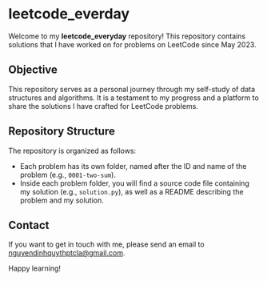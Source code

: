 # leetcode_everday
Welcome to my **leetcode_everyday** repository! This repository contains solutions that I have worked on for problems on LeetCode since May 2023.

## Objective
This repository serves as a personal journey through my self-study of data structures and algorithms. It is a testament to my progress and a platform to share the solutions I have crafted for LeetCode problems.

## Repository Structure
The repository is organized as follows:

- Each problem has its own folder, named after the ID and name of the problem (e.g., `0001-two-sum`).
- Inside each problem folder, you will find a source code file containing my solution (e.g., `solution.py`), as well as a README describing the problem and my solution.

## Contact
If you want to get in touch with me, please send an email to nguyendinhquythptcla@gmail.com.

Happy learning!
